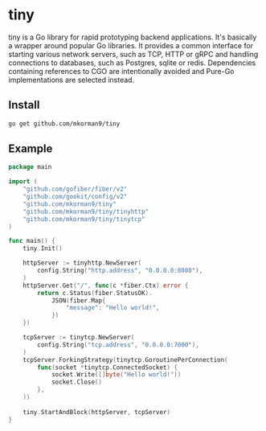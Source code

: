 # tiny

tiny is a Go library for rapid prototyping backend applications. It's basically a wrapper around popular Go libraries.
It provides a common interface for starting various network servers, such as TCP, HTTP or gRPC and handling connections
to databases, such as Postgres, sqlite or redis. Dependencies containing references to CGO are intentionally avoided
and Pure-Go implementations are selected instead.

## Install
```bash
go get github.com/mkorman9/tiny
```

## Example

```go
package main

import (
	"github.com/gofiber/fiber/v2"
	"github.com/gookit/config/v2"
	"github.com/mkorman9/tiny"
	"github.com/mkorman9/tiny/tinyhttp"
	"github.com/mkorman9/tiny/tinytcp"
)

func main() {
	tiny.Init()

	httpServer := tinyhttp.NewServer(
		config.String("http.address", "0.0.0.0:8080"),
	)
	httpServer.Get("/", func(c *fiber.Ctx) error {
		return c.Status(fiber.StatusOK).
			JSON(fiber.Map{
			    "message": "Hello world!",
			})
	})

	tcpServer := tinytcp.NewServer(
		config.String("tcp.address", "0.0.0.0:7000"),
	)
	tcpServer.ForkingStrategy(tinytcp.GoroutinePerConnection(
		func(socket *tinytcp.ConnectedSocket) {
			socket.Write([]byte("Hello world!"))
			socket.Close()
		},
	))
	
	tiny.StartAndBlock(httpServer, tcpServer)
}
```
